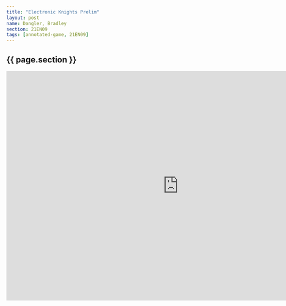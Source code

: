 ```yaml
---
title: "Electronic Knights Prelim"
layout: post
name: Dangler, Bradley
section: 21EN09
tags: [annotated-game, 21EN09]
---
```


<h2>{{ page.section }}</h2>

<iframe style='border: 0;' width='900px' height='600px' src='https://share.chessbase.com/SharedGames/frame/?p=TO+yQzzYb1ujVvnHSnyXcBgGkNRT3CU049LygK1wPWmvJFChGLt7IK31ACgmyEXR'></iframe>